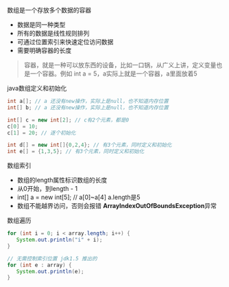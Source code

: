 数组是一个存放多个数据的容器
 - 数据是同一种类型
 - 所有的数据是线性规则排列
 - 可通过位置索引来快速定位访问数据
 - 需要明确容器的长度

> 容器，就是一种可以放东西的设备，比如一口锅，从广义上讲，定义变量也是一个容器。例如 int a = 5，a实际上就是一个容器，a里面放着5


java数组定义和初始化

```java
int a[]; // a 还没有new操作，实际上是null，也不知道内存位置
int[] b; // a 还没有new操作，实际上是null，也不知道内存位置

int[] c = new int[2]; // c有2个元素，都是0
c[0] = 10;
c[1] = 20; // 逐个初始化

int d[] = new int[]{0,2,4}; // 有3个元素，同时定义和初始化
int e[] = {1,3,5}; // 有3个元素，同时定义和初始化
```

数组索引
 - 数组的length属性标识数组的长度
 - 从0开始，到length - 1
 - int[] a = new int[5]; // a[0]~a[4] a.length是5
 - 数组不能越界访问，否则会报错 **ArrayIndexOutOfBoundsException**异常


 数组遍历
 ```java
for (int i = 0; i < array.length; i++) {
    System.out.println("i" + i);
}

// 无需控制索引位置 jdk1.5 推出的
for (int e : array) {
    System.out.println(e);
}
```